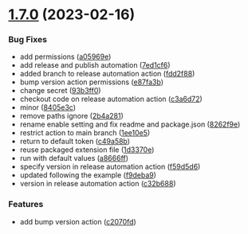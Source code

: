 # [1.7.0](https://github.com/jeronimoek/color-picker-universal/compare/v1.4.0...v1.7.0) (2023-02-16)

### Bug Fixes

- add permissions ([a05969e](https://github.com/jeronimoek/color-picker-universal/commit/a05969e3d4010bfd58815631ffd78190310e68ed))
- add release and publish automation ([7ed1cf6](https://github.com/jeronimoek/color-picker-universal/commit/7ed1cf60addd8784c4a6b6866982ab2c859f8de7))
- added branch to release automation action ([fdd2f88](https://github.com/jeronimoek/color-picker-universal/commit/fdd2f885c886b298c3bd78cbace26aa4e9bcd623))
- bump version action permissions ([e87fa3b](https://github.com/jeronimoek/color-picker-universal/commit/e87fa3b494fbe7d16f48cb3708540f2bd91b28f9))
- change secret ([93b3ff0](https://github.com/jeronimoek/color-picker-universal/commit/93b3ff06ea596aff5874144656485ed8fa0f9880))
- checkout code on release automation action ([c3a6d72](https://github.com/jeronimoek/color-picker-universal/commit/c3a6d72c28e873d9d5135bd85d6045a01a964f9a))
- minor ([8405e3c](https://github.com/jeronimoek/color-picker-universal/commit/8405e3ca1eccde677d055c83f5ffdfe897796046))
- remove paths ignore ([2b4a281](https://github.com/jeronimoek/color-picker-universal/commit/2b4a2811cc279fcdc87ee90016e981a4382ee1b9))
- rename enable setting and fix readme and package.json ([8262f9e](https://github.com/jeronimoek/color-picker-universal/commit/8262f9ea00240b9624a48197fa0e98a1cad05b1c))
- restrict action to main branch ([1ee10e5](https://github.com/jeronimoek/color-picker-universal/commit/1ee10e5dbd6efa27c20136b770e2c90980669c3c))
- return to default token ([c49a58b](https://github.com/jeronimoek/color-picker-universal/commit/c49a58bd2f804416cfda468b80df082925ae4abd))
- reuse packaged extension file ([1d3370e](https://github.com/jeronimoek/color-picker-universal/commit/1d3370e3c4c9824a5e40c71bd0898c1c370c1c48))
- run with default values ([a8666ff](https://github.com/jeronimoek/color-picker-universal/commit/a8666ff8e3e7ca27dc4156b184b4e1e36880e5c3))
- specify version in release automation action ([f59d5d6](https://github.com/jeronimoek/color-picker-universal/commit/f59d5d68a98903e0359a695a2464fe321de000d2))
- updated following the example ([f9deba9](https://github.com/jeronimoek/color-picker-universal/commit/f9deba9942431341e90311b309d4af496efe9c4e))
- version in release automation action ([c32b688](https://github.com/jeronimoek/color-picker-universal/commit/c32b68829397d6f1e44197ea9b6cb98316f46246))

### Features

- add bump version action ([c2070fd](https://github.com/jeronimoek/color-picker-universal/commit/c2070fd7b7b8671e7c9042fb2c551263e6fabf2a))
